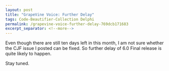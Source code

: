 ```yaml
---
layout: post
title: "GrapeVine Voice: Further Delay"
tags: Code-Beautifier-Collection Delphi
permalink: /grapevine-voice-further-delay-769dcb171683
excerpt_separator: <!--more-->
---
```

Even though there are still ten days left in this month, I am not sure whether the CJF issue I posted can be fixed. So further delay of 6.0 Final release is quite likely to happen.

Stay tuned.
<!--more-->